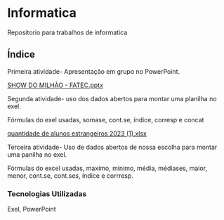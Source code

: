# Informatica

Repositorio para trabalhos de informatica

## Índice

Primeira atividade- Apresentação em grupo no PowerPoint.

[SHOW DO MILHÃO - FATEC.pptx](https://github.com/user-attachments/files/17078002/SHOW.DO.MILHAO.-.FATEC.pptx)

Segunda atividade- uso dos dados abertos para montar uma planilha no exel.

Fórmulas do exel usadas, somase, cont.se, índice, corresp e concat

[quantidade de alunos estrangeiros 2023 (1).xlsx](https://github.com/user-attachments/files/17078025/quantidade.de.alunos.estrangeiros.2023.1.xlsx)

Terceira atividade- Uso de dados abertos de nossa escolha para montar uma panilha no exel.

Fórmulas do excel usadas, maxímo, mínimo, média, médiases, maior, menor, cont.se, cont.ses, índice e corrresp.


### Tecnologias Utilizadas

Exel, PowerPoint
